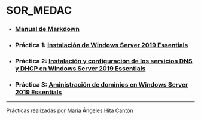 # SOR_MEDAC
 
- ### [Manual de Markdown](Manual_Markdown/README.md)
- ### Práctica 1: [Instalación de Windows Server 2019 Essentials](P1/README.md)
- ### Práctica 2: [Instalación y configuración de los servicios DNS y DHCP en Windows Server 2019 Essentials](P2/README.md)
- ### Práctica 3: [Aministración de dominios en Windows Server 2019 Essentials](P3/README.md)

---

Prácticas realizadas por [María Ángeles Hita Cantón](https://github.com/shesaesir)